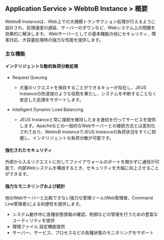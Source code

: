 ## Application Service > WebtoB Instance > 概要
WebtoB Instanceは、Web上での大規模トランザクション処理が行えるように設計され、処理速度の遅延、サーバーのダウンなど、Webシステム上の問題を効果的に解決します。 Webサーバーとしての基本機能の他にセキュリティ、障害対応、大容量処理時の強力な性能を提供します。

### 主な機能
#### インテリジェントな動的負荷分散処理

* Request Queuing 
  * 大量のリクエストを保存することができるキューが存在し、JEUS Instanceの防波堤のような役割を果たし、システムを中断することなく安定した処理をサポートします。

* Intelligent Dynamic Load Balancing 
  * JEUS Instanceと常に接続を維持したまま通信を行ってサービスを提供します。Apacheなどの一般的なWebサーバーとの接続方式とは差別化されており、WebtoB InstanceでJEUS Instanceの負荷状況をすぐに把握し、インテリジェントな負荷分散が可能です。

#### 強化されたセキュリティ
外部から入るリクエストに対してファイアウォールのポートを開かずに通信が可能で、内部Webシステムを構成するとき、セキュリティを大幅に向上させることができます。

#### 強力なモニタリングおよび統計
他のWebサーバーと比較できない強力な管理ツール(Web管理者、Command Line管理者)による利便性を提供します。

* システム動作中に各種状態情報の確認、制御などの管理を行うための豊富なユーティリティを提供
* 環境ファイル 設定機能提供
* サーバー、サービス、プロセスなどの各種状態のモニタリングをサポート

